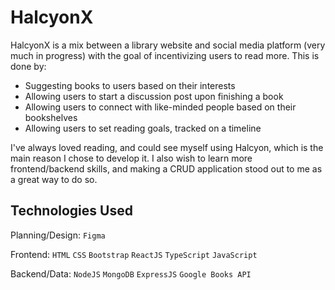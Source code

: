 # HalcyonX

HalcyonX is a mix between a library website and social media platform (very much in progress) with the goal of incentivizing users to read more. This is done by:

- Suggesting books to users based on their interests
- Allowing users to start a discussion post upon finishing a book
- Allowing users to connect with like-minded people based on their bookshelves
- Allowing users to set reading goals, tracked on a timeline

I've always loved reading, and could see myself using Halcyon, which is the main reason I chose to develop it. I also wish to learn more frontend/backend skills, and making a CRUD application stood out to me as a great way to do so.

## Technologies Used

Planning/Design:
`Figma`

Frontend:
`HTML`
`CSS`
`Bootstrap`
`ReactJS`
`TypeScript`
`JavaScript`

Backend/Data:
`NodeJS`
`MongoDB`
`ExpressJS`
`Google Books API`
